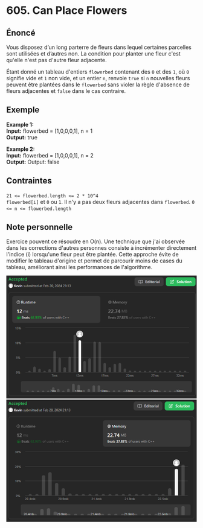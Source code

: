 # 605. Can Place Flowers

## Énoncé

Vous disposez d’un long parterre de fleurs dans lequel certaines parcelles sont utilisées et d’autres non. La condition pour planter une fleur c'est qu'elle n'est pas d'autre fleur adjacente.

Étant donné un tableau d'entiers `flowerbed` contenant des `0` et des `1`, où `0` signifie vide et `1` non vide, et un entier `n`, renvoie `true` si `n` nouvelles fleurs peuvent être plantées dans le `flowerbed` sans violer la règle d'absence de fleurs adjacentes et `false` dans le cas contraire.

## Exemple

**Example 1:**  
**Input:** flowerbed = [1,0,0,0,1], n = 1  
**Output:** true

**Example 2:**  
**Input:** flowerbed = [1,0,0,0,1], n = 2  
**Output:** Output: false

## Contraintes

`21 <= flowerbed.length <= 2 * 10^4`  
`flowerbed[i]` et `0` ou `1`.
Il n'y a pas deux fleurs adjacentes dans `flowerbed`.
`0 <= n <= flowerbed.length`

## Note personnelle

Exercice pouvent ce résoudre en O(n). Une technique que j'ai observée dans les corrections d'autres personnes consiste à incrémenter directement l'indice (i) lorsqu'une fleur peut être plantée. Cette approche évite de modifier le tableau d'origine et permet de parcourir moins de cases du tableau, améliorant ainsi les performances de l'algorithme.

<img src="../imgs/0605-runtime.png"/>
<img src="../imgs/0605-memory.png"/>
